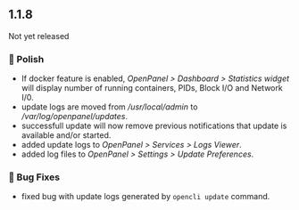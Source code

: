 ## 1.1.8

Not yet released

### 💅 Polish
- If docker feature is enabled, *OpenPanel > Dashboard > Statistics widget* will display number of running containers, PIDs, Block I/O and Network I/0.
- update logs are moved from */usr/local/admin* to */var/log/openpanel/updates*.
- successfull update will now remove previous notifications that update is available and/or started.
- added update logs to *OpenPanel > Services > Logs Viewer*.
- added log files to *OpenPanel > Settings > Update Preferences*.

### 🐛 Bug Fixes
- fixed bug with update logs generated by `opencli update` command.
